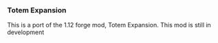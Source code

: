 ### Totem Expansion
This is a port of the 1.12 forge mod, Totem Expansion. This mod is still in development
